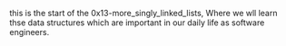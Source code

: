 this is the start of the 0x13-more_singly_linked_lists, Where we wll learn thse data structures which are important in  our daily life as software engineers. 
